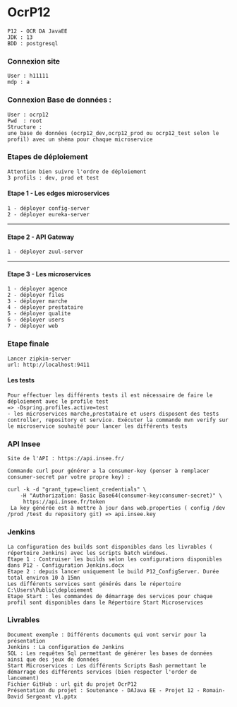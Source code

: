 # OcrP12
    P12 - OCR DA JavaEE
    JDK : 13
    BDD : postgresql
### Connexion site
    User : h11111
    mdp : a
### Connexion Base de données :
    
    User : ocrp12
    Pwd  : root
    Structure : 
    une base de données (ocrp12_dev,ocrp12_prod ou ocrp12_test selon le profil) avec un shéma pour chaque microservice

### Etapes de déploiement

    Attention bien suivre l'ordre de déploiement
    3 profils : dev, prod et test

#### Etape 1 - Les edges microservices
    1 - déployer config-server
    2 - déployer eureka-server  
---
#### Etape 2 - API Gateway
    1 - déployer zuul-server
---
#### Etape 3 - Les microservices
    1 - déployer agence
    2 - déployer files
    3 - déployer marche 
    4 - déployer prestataire
    5 - déployer qualite
    6 - déployer users
    7 - déployer web

### Etape finale
    Lancer zipkin-server
    url: http://localhost:9411
    
#### Les tests
    Pour effectuer les différents tests il est nécessaire de faire le déploiement avec le profile test
    => -Dspring.profiles.active=test
    - les microservices marche,prestataire et users disposent des tests controller, repository et service. Exécuter la commande mvn verify sur le microservice souhaité pour lancer les différents tests
    
### API Insee
    Site de l'API : https://api.insee.fr/
    
    Commande curl pour générer a la consumer-key (penser à remplacer consumer-secret par votre propre key) :
    
    curl -k -d "grant_type=client_credentials" \
	    -H "Authorization: Basic Base64(consumer-key:consumer-secret)" \
	     https://api.insee.fr/token
	 La key générée est à mettre à jour dans web.properties ( config /dev /prod /test du repository git) => api.insee.key
	     
### Jenkins
    La configuration des builds sont disponibles dans les livrables ( répertoire Jenkins) avec les scripts batch windows.
    Etape 1 : Contruiser les builds selon les configurations disponibles dans P12 - Configuration Jenkins.docx
    Etape 2 : depuis lancer uniquement le build P12_ConfigServer. Durée total environ 10 à 15mn
    Les différents services sont générés dans le répertoire C:\Users\Public\deploiement
    Etape Start : les commandes de démarrage des services pour chaque profil sont disponibles dans le Répertoire Start Microservices 
### Livrables
    Document exemple : Différents documents qui vont servir pour la présentation
    Jenkins : La configuration de Jenkins
    SQL : Les requêtes Sql permettant de générer les bases de données ainsi que des jeux de données
    Start Microservices : Les différents Scripts Bash permettant le démarrage des différents services (bien respecter l'order de lancement)
    Fichier GitHub : url git du projet OcrP12
    Présentation du projet : Soutenance - DAJava EE - Projet 12 - Romain-David Sergeant v1.pptx
 
    
